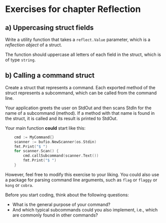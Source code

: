 # Exercises for chapter Reflection

## a) Uppercasing struct fields

Write a utility function that takes a `reflect.Value` parameter, which is a _reflection object_ of a struct.

The function should uppercase all letters of each field in the struct, which is of type `string`.

## b) Calling a command struct

Create a struct that represents a command. Each exported method of the struct represents a subcommand, which
can be called from the command line. 

Your application greets the user on StdOut and then scans StdIn for the name
of a subcommand (method). 
If a method with that name is found in the struct, it is called and its result is printed to StdOut.

Your main function **could** start like this:

```go
	cmd := MyCommand{}
	scanner := bufio.NewScanner(os.Stdin)
	fmt.Print("$ ")
	for scanner.Scan() {
		cmd.callSubcommand(scanner.Text())
		fmt.Print("$ ")
	}
```

However, feel free to modify this exercise to your liking. 
You could also use a package for parsing command line arguments, such as `flag` or `flaggy` or `kong` or `cobra`.

Before you start coding, think about the following questions:

- What is the general purpose of your command?
- And which typical subcommands could you also implement, i.e., which are commonly found in other commands?
